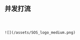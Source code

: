 ## 并发打流

## 

## 

# 

                                                                                                   ![](/assets/SOS_logo_medium.png)

